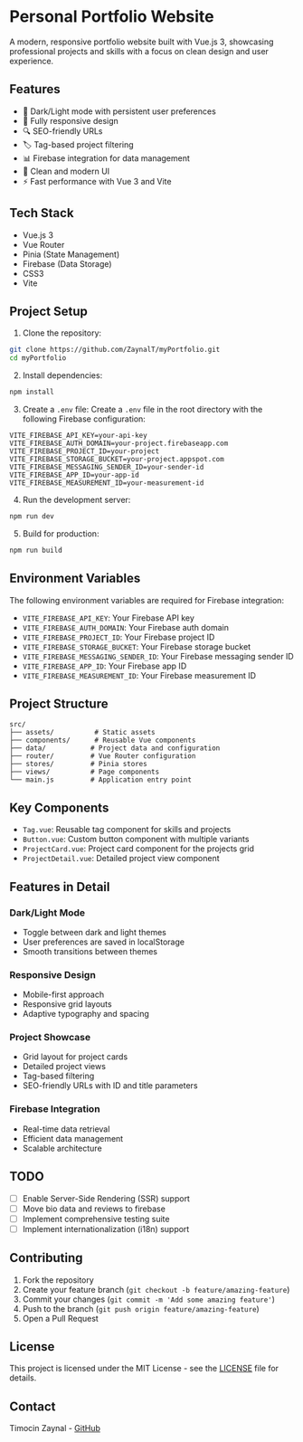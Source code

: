 # Personal Portfolio Website

A modern, responsive portfolio website built with Vue.js 3, showcasing professional projects and skills with a focus on clean design and user experience.

## Features

- 🎨 Dark/Light mode with persistent user preferences
- 📱 Fully responsive design
- 🔍 SEO-friendly URLs
- 🏷️ Tag-based project filtering
- 📊 Firebase integration for data management
- 🎯 Clean and modern UI
- ⚡ Fast performance with Vue 3 and Vite

## Tech Stack

- Vue.js 3
- Vue Router
- Pinia (State Management)
- Firebase (Data Storage)
- CSS3
- Vite

## Project Setup

1. Clone the repository:
```bash
git clone https://github.com/ZaynalT/myPortfolio.git
cd myPortfolio
```

2. Install dependencies:
```bash
npm install
```

3. Create a `.env` file:
Create a `.env` file in the root directory with the following Firebase configuration:
```env
VITE_FIREBASE_API_KEY=your-api-key
VITE_FIREBASE_AUTH_DOMAIN=your-project.firebaseapp.com
VITE_FIREBASE_PROJECT_ID=your-project
VITE_FIREBASE_STORAGE_BUCKET=your-project.appspot.com
VITE_FIREBASE_MESSAGING_SENDER_ID=your-sender-id
VITE_FIREBASE_APP_ID=your-app-id
VITE_FIREBASE_MEASUREMENT_ID=your-measurement-id
```

4. Run the development server:
```bash
npm run dev
```

5. Build for production:
```bash
npm run build
```

## Environment Variables

The following environment variables are required for Firebase integration:

- `VITE_FIREBASE_API_KEY`: Your Firebase API key
- `VITE_FIREBASE_AUTH_DOMAIN`: Your Firebase auth domain
- `VITE_FIREBASE_PROJECT_ID`: Your Firebase project ID
- `VITE_FIREBASE_STORAGE_BUCKET`: Your Firebase storage bucket
- `VITE_FIREBASE_MESSAGING_SENDER_ID`: Your Firebase messaging sender ID
- `VITE_FIREBASE_APP_ID`: Your Firebase app ID
- `VITE_FIREBASE_MEASUREMENT_ID`: Your Firebase measurement ID

## Project Structure

```
src/
├── assets/          # Static assets
├── components/      # Reusable Vue components
├── data/           # Project data and configuration
├── router/         # Vue Router configuration
├── stores/         # Pinia stores
├── views/          # Page components
└── main.js         # Application entry point
```

## Key Components

- `Tag.vue`: Reusable tag component for skills and projects
- `Button.vue`: Custom button component with multiple variants
- `ProjectCard.vue`: Project card component for the projects grid
- `ProjectDetail.vue`: Detailed project view component

## Features in Detail

### Dark/Light Mode
- Toggle between dark and light themes
- User preferences are saved in localStorage
- Smooth transitions between themes

### Responsive Design
- Mobile-first approach
- Responsive grid layouts
- Adaptive typography and spacing

### Project Showcase
- Grid layout for project cards
- Detailed project views
- Tag-based filtering
- SEO-friendly URLs with ID and title parameters

### Firebase Integration
- Real-time data retrieval
- Efficient data management
- Scalable architecture

## TODO
- [ ] Enable Server-Side Rendering (SSR) support
- [ ] Move bio data and reviews to firebase 
- [ ] Implement comprehensive testing suite
- [ ] Implement internationalization (i18n) support

## Contributing

1. Fork the repository
2. Create your feature branch (`git checkout -b feature/amazing-feature`)
3. Commit your changes (`git commit -m 'Add some amazing feature'`)
4. Push to the branch (`git push origin feature/amazing-feature`)
5. Open a Pull Request

## License

This project is licensed under the MIT License - see the [LICENSE](LICENSE) file for details.

## Contact

Timocin Zaynal - [GitHub](https://github.com/ZaynalT)
